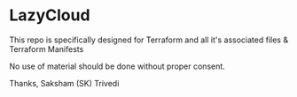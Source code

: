 # LazyCloud

This repo is specifically designed for Terraform and all it's associated files & Terraform Manifests

No use of material should be done without proper consent.

Thanks,
Saksham (SK) Trivedi
